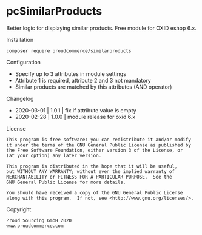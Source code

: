 pcSimilarProducts
============

Better logic for displaying similar products.
Free module for OXID eshop 6.x.


Installation

	composer require proudcommerce/similarproducts


Configuration
- Specify up to 3 attributes in module settings
- Attribute 1 is required, attribute 2 and 3 not mandatory
- Similar products are matched by this attributes (AND operator)


Changelog
- 2020-03-01	|	1.0.1	|	fix	if attribute value is empty
- 2020-02-28    |   1.0.0	|	module release for oxid 6.x

	
License

    This program is free software: you can redistribute it and/or modify
    it under the terms of the GNU General Public License as published by
    the Free Software Foundation, either version 3 of the License, or
    (at your option) any later version.

    This program is distributed in the hope that it will be useful,
    but WITHOUT ANY WARRANTY; without even the implied warranty of
    MERCHANTABILITY or FITNESS FOR A PARTICULAR PURPOSE.  See the
    GNU General Public License for more details.

    You should have received a copy of the GNU General Public License
    along with this program.  If not, see <http://www.gnu.org/licenses/>.
    

Copyright

	Proud Sourcing GmbH 2020
	www.proudcommerce.com
